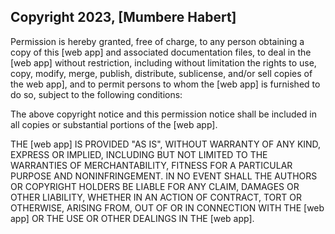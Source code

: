 ## Copyright 2023, [Mumbere Habert]


Permission is hereby granted, free of charge, to any person obtaining a copy of this [web app] and associated documentation files, to deal in the [web app] without restriction, including without limitation the rights to use, copy, modify, merge, publish, distribute, sublicense, and/or sell copies of the web app], and to permit persons to whom the [web app] is furnished to do so, subject to the following conditions:

The above copyright notice and this permission notice shall be included in all copies or substantial portions of the [web app].

THE [web app] IS PROVIDED "AS IS", WITHOUT WARRANTY OF ANY KIND, EXPRESS OR IMPLIED, INCLUDING BUT NOT LIMITED TO THE WARRANTIES OF MERCHANTABILITY, FITNESS FOR A PARTICULAR PURPOSE AND NONINFRINGEMENT. IN NO EVENT SHALL THE AUTHORS OR COPYRIGHT HOLDERS BE LIABLE FOR ANY CLAIM, DAMAGES OR OTHER LIABILITY, WHETHER IN AN ACTION OF CONTRACT, TORT OR OTHERWISE, ARISING FROM, OUT OF OR IN CONNECTION WITH THE [web app] OR THE USE OR OTHER DEALINGS IN THE [web app].